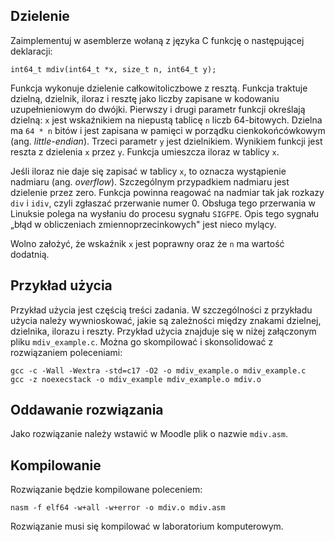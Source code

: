 Dzielenie
---------

Zaimplementuj w asemblerze wołaną z języka C funkcję o następującej deklaracji:

```
int64_t mdiv(int64_t *x, size_t n, int64_t y);

```

Funkcja wykonuje dzielenie całkowitoliczbowe z resztą. Funkcja traktuje dzielną, dzielnik, iloraz i resztę jako liczby zapisane w kodowaniu uzupełnieniowym do dwójki. Pierwszy i drugi parametr funkcji określają dzielną: `x` jest wskaźnikiem na niepustą tablicę `n` liczb 64-bitowych. Dzielna ma `64 * n` bitów i jest zapisana w pamięci w porządku cienkokońcówkowym (ang. *little-endian*). Trzeci parametr `y` jest dzielnikiem. Wynikiem funkcji jest reszta z dzielenia `x` przez `y`. Funkcja umieszcza iloraz w tablicy `x`.

Jeśli iloraz nie daje się zapisać w tablicy `x`, to oznacza wystąpienie nadmiaru (ang. *overflow*). Szczególnym przypadkiem nadmiaru jest dzielenie przez zero. Funkcja powinna reagować na nadmiar tak jak rozkazy `div` i `idiv`, czyli zgłaszać przerwanie numer 0. Obsługa tego przerwania w Linuksie polega na wysłaniu do procesu sygnału `SIGFPE`. Opis tego sygnału „błąd w obliczeniach zmiennoprzecinkowych" jest nieco mylący.

Wolno założyć, że wskaźnik `x` jest poprawny oraz że `n` ma wartość dodatnią.

Przykład użycia
---------------

Przykład użycia jest częścią treści zadania. W szczególności z przykładu użycia należy wywnioskować, jakie są zależności między znakami dzielnej, dzielnika, ilorazu i reszty. Przykład użycia znajduje się w niżej załączonym pliku `mdiv_example.c`. Można go skompilować i skonsolidować z rozwiązaniem poleceniami:

```
gcc -c -Wall -Wextra -std=c17 -O2 -o mdiv_example.o mdiv_example.c
gcc -z noexecstack -o mdiv_example mdiv_example.o mdiv.o

```

Oddawanie rozwiązania
---------------------

Jako rozwiązanie należy wstawić w Moodle plik o nazwie `mdiv.asm`.

Kompilowanie
------------

Rozwiązanie będzie kompilowane poleceniem:

```
nasm -f elf64 -w+all -w+error -o mdiv.o mdiv.asm

```

Rozwiązanie musi się kompilować w laboratorium komputerowym.
